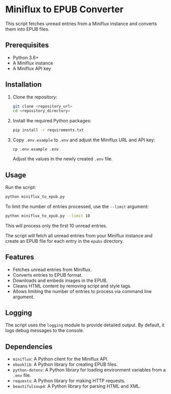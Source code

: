 # Miniflux to EPUB Converter

This script fetches unread entries from a Miniflux instance and converts them into EPUB files.

## Prerequisites

-   Python 3.6+
-   A Miniflux instance
-   A Miniflux API key

## Installation

1.  Clone the repository:

    ```bash
    git clone <repository_url>
    cd <repository_directory>
    ```
2.  Install the required Python packages:

    ```bash
    pip install -r requirements.txt
    ```

3.  Copy `.env.example` to `.env` and adjust the Miniflux URL and API key:

    ```
    cp .env.example .env
    ```
    Adjust the values in the newly created `.env` file.

## Usage

Run the script:

```bash
python miniflux_to_epub.py
```

To limit the number of entries processed, use the `--limit` argument:

```bash
python miniflux_to_epub.py --limit 10
```

This will process only the first 10 unread entries.

The script will fetch all unread entries from your Miniflux instance and create an EPUB file for each entry in the `epubs` directory.

## Features

-   Fetches unread entries from Miniflux.
-   Converts entries to EPUB format.
-   Downloads and embeds images in the EPUB.
-   Cleans HTML content by removing script and style tags.
-   Allows limiting the number of entries to process via command line argument.

## Logging

The script uses the `logging` module to provide detailed output. By default, it logs debug messages to the console.

## Dependencies

-   `miniflux`: A Python client for the Miniflux API.
-   `ebooklib`: A Python library for creating EPUB files.
-   `python-dotenv`: A Python library for loading environment variables from a `.env` file.
-   `requests`: A Python library for making HTTP requests.
-   `beautifulsoup4`: A Python library for parsing HTML and XML.
